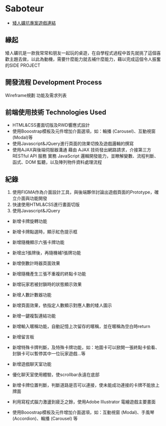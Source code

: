 # Saboteur
* [矮人礦坑專案遊戲連結](https://game.dev.newideas.com.tw/)

## 緣起
矮人礦坑是一款我常常和朋友一起玩的桌遊，在自學程式過程中首先就挑了這個喜歡主題去做，以此為動機，需要什麼能力就去補什麼能力，藉以完成這個令人振奮的SIDE PROJECT

## 開發流程 Development Process
Wireframe規劃
功能及需求列表

## 前端使用技術 Technologies Used
* HTML&CSS畫面切版及RWD響應式設計
* 使用Booostrap模板及元件增加介面選項，如：輪播 (Carousel)、互動視窗 (Modal)等
* 使用Javascript&JQuery進行頁面的效果切換及遊戲邏輯的撰寫
* 使用AJAX與後端伺服器溝通
藉由 AJAX 技術發出網路請求，介接第三方 RESTful API 服務
實務 JavaScript 邏輯開發能力，並瞭解變數、流程判斷、函式、DOM 監聽，以及陣列物件資料處理流程


## 紀錄
1. 使用FIGMA作為介面設計工具，與後端夥伴討論出遊戲頁面的Prototype，確立介面與功能開發
2. 快速使用HTML&CSS進行畫面切版
3. 使用Javascript&JQuery

*   新增卡牌旋轉功能
*   新增卡牌點選時，顯示紅色提示框
*   新增隨機顯示六張卡牌功能
*   新增出1張牌後，再隨機補1張牌功能
*   新增倒數計時器頁面效果
*   新增隨機產生三張不重複的終點卡功能
*   新增玩家若被封鎖時的狀態顯示效果

*   新增人數計數器功能
*   新增頁面效果，依指定人數顯示對應人數的矮人圖示
*   新增一鍵複製連結功能
*   新增輸入暱稱功能，自動記憶上次留存的暱稱，並在暱稱為空白時return
*   新增留言板
*   新增特殊卡牌判斷，及特殊卡牌功能，如：地圖卡可以掀開一張終點卡偷看、封鎖卡可以暫停其中一位玩家遊戲...等
*   新增遊戲聊天室功能
*   優化聊天室使用體驗，使scrollbar永遠在底部

*   新增卡牌位置判斷，判斷道路是否可以連接，使未能成功連接的卡牌不能放上牌面

*   利用寫程式腦力激盪到疲乏之餘，使用Adobe Illustrator
電繪遊戲主要畫面
*   使用Booostrap模板及元件增加介面選項，如：互動視窗 (Modal)、手風琴 (Accordion)、輪播 (Carousel)
等
